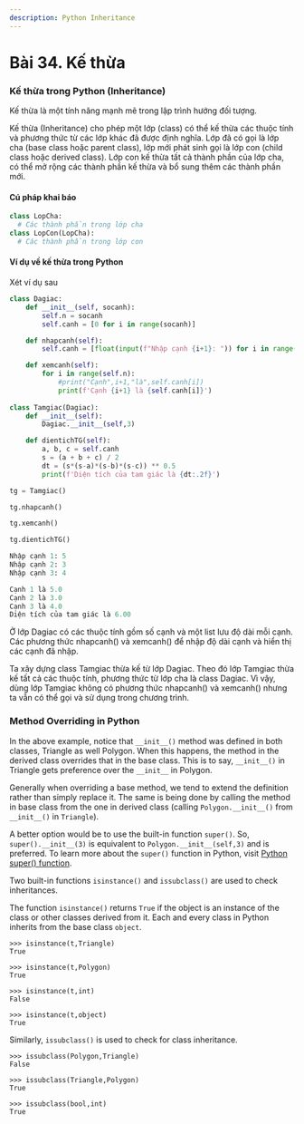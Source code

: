 ```yaml
---
description: Python Inheritance
---
```


# Bài 34. Kế thừa

### Kế thừa trong Python \(Inheritance\) <a id="what"></a>

Kế thừa là một tính năng mạnh mẽ trong lập trình hướng đối tượng. 

Kế thừa \(Inheritance\) cho phép một lớp \(class\) có thể kế thừa các thuộc tính và phương thức từ các lớp khác đã được định nghĩa. Lớp đã có gọi là lớp cha \(base class hoặc parent class\), lớp mới phát sinh gọi là lớp con \(child class hoặc derived class\). Lớp con kế thừa tất cả thành phần của lớp cha, có thể mở rộng các thành phần kế thừa và bổ sung thêm các thành phần mới.

#### Cú pháp khai báo <a id="syntax"></a>

```python
class LopCha:
  # Các thành phần trong lớp cha
class LopCon(LopCha):
  # Các thành phần trong lớp con
```

#### Ví dụ về kế thừa trong Python <a id="example"></a>

Xét ví dụ sau

```python
class Dagiac:
    def __init__(self, socanh):
        self.n = socanh
        self.canh = [0 for i in range(socanh)]

    def nhapcanh(self):
        self.canh = [float(input(f"Nhập cạnh {i+1}: ")) for i in range(self.n)]

    def xemcanh(self):
        for i in range(self.n):
            #print("Cạnh",i+1,"là",self.canh[i])
            print(f'Cạnh {i+1} là {self.canh[i]}')
            
class Tamgiac(Dagiac):
    def __init__(self):
        Dagiac.__init__(self,3)

    def dientichTG(self):
        a, b, c = self.canh
        s = (a + b + c) / 2
        dt = (s*(s-a)*(s-b)*(s-c)) ** 0.5
        print(f'Diện tích của tam giác là {dt:.2f}')            

tg = Tamgiac()

tg.nhapcanh()

tg.xemcanh()

tg.dientichTG()
```

```python
Nhập cạnh 1: 5
Nhập cạnh 2: 3
Nhập cạnh 3: 4

Cạnh 1 là 5.0
Cạnh 2 là 3.0
Cạnh 3 là 4.0
Diện tích của tam giác là 6.00
```

Ở lớp Dagiac có các thuộc tính gồm số cạnh và một list lưu độ dài mỗi cạnh. Các phương thức nhapcanh\(\) và xemcanh\(\) để nhập độ dài cạnh và hiển thị các cạnh đã nhập.

Ta xây dựng class Tamgiac thừa kế từ lớp Dagiac. Theo đó lớp Tamgiac thừa kế tất cả các thuộc tính, phương thức từ lớp cha là class Dagiac. Vì vậy, dùng lớp Tamgiac không có phương thức nhapcanh\(\) và xemcanh\(\) nhưng ta vẫn có thể gọi và sử dụng trong chương trình.



### Method Overriding in Python <a id="method"></a>

In the above example, notice that `__init__()` method was defined in both classes, Triangle as well Polygon. When this happens, the method in the derived class overrides that in the base class. This is to say, `__init__()` in Triangle gets preference over the `__init__` in Polygon.

Generally when overriding a base method, we tend to extend the definition rather than simply replace it. The same is being done by calling the method in base class from the one in derived class \(calling `Polygon.__init__()` from `__init__()` in `Triangle`\).

A better option would be to use the built-in function `super()`. So, `super().__init__(3)` is equivalent to `Polygon.__init__(self,3)` and is preferred. To learn more about the `super()` function in Python, visit [Python super\(\) function](http://rhettinger.wordpress.com/2011/05/26/super-considered-super/).

Two built-in functions `isinstance()` and `issubclass()` are used to check inheritances.

The function `isinstance()` returns `True` if the object is an instance of the class or other classes derived from it. Each and every class in Python inherits from the base class `object`.

```text
>>> isinstance(t,Triangle)
True

>>> isinstance(t,Polygon)
True

>>> isinstance(t,int)
False

>>> isinstance(t,object)
True
```

Similarly, `issubclass()` is used to check for class inheritance.

```text
>>> issubclass(Polygon,Triangle)
False

>>> issubclass(Triangle,Polygon)
True

>>> issubclass(bool,int)
True
```

